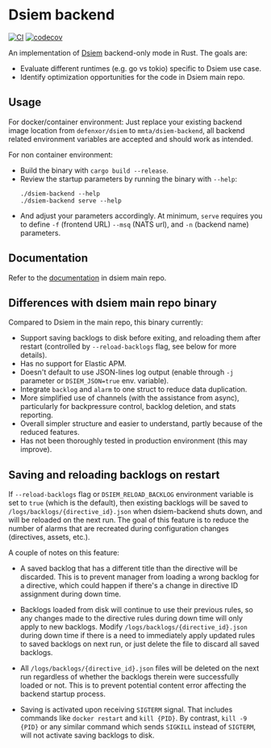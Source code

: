 # Dsiem backend

[![CI](https://github.com/mmta/dsiem-backend/actions/workflows/publish.yml/badge.svg)](https://github.com/mmta/dsiem-backend/actions/workflows/publish.yml) 
[![codecov](https://codecov.io/gh/mmta/dsiem-backend/branch/master/graph/badge.svg?token=GFF0LCZDO2)](https://codecov.io/gh/mmta/dsiem-backend)

An implementation of [Dsiem](https://github.com/defenxor/dsiem) backend-only mode in Rust. The goals are:

- Evaluate different runtimes (e.g. go vs tokio) specific to Dsiem use case.
- Identify optimization opportunities for the code in Dsiem main repo.

## Usage

For docker/container environment: Just replace your existing backend image location from `defenxor/dsiem` to `mmta/dsiem-backend`, 
all backend related environment variables are accepted and should work as intended.

For non container environment:
- Build the binary with `cargo build --release`.
- Review the startup parameters by running the binary with `--help`:
    ```shell
    ./dsiem-backend --help
    ./dsiem-backend serve --help
    ```
- And adjust your parameters accordingly. At minimum, `serve` requires you to define `-f` (frontend URL) `--msq` (NATS url), 
  and `-n` (backend name) parameters.

## Documentation

Refer to the [documentation](https://github.com/defenxor/dsiem/tree/master/docs) in dsiem main repo.

## Differences with dsiem main repo binary

Compared to Dsiem in the main repo, this binary currently:

- Support saving backlogs to disk before exiting, and reloading them after restart (controlled by `--reload-backlogs` flag, see below for more details).
- Has no support for Elastic APM.
- Doesn't default to use JSON-lines log output (enable through `-j` parameter or `DSIEM_JSON=true` env. variable).
- Integrate `backlog` and `alarm` to one struct to reduce data duplication.
- More simplified use of channels (with the assistance from async), particularly for backpressure control, backlog deletion, and stats reporting.
- Overall simpler structure and easier to understand, partly because of the reduced features.
- Has not been thoroughly tested in production environment (this may improve).

## Saving and reloading backlogs on restart

If `--reload-backlogs` flag or `DSIEM_RELOAD_BACKLOG` environment variable is set to `true` (which is the default), then existing backlogs 
will be saved to `/logs/backlogs/{directive_id}.json` when dsiem-backend shuts down, and will be reloaded on the next run. The goal of this feature is
to reduce the number of alarms that are recreated during configuration changes (directives, assets, etc.).

A couple of notes on this feature:

- A saved backlog that has a different title than the directive will be discarded. This is to prevent manager from loading a wrong backlog for a directive, 
  which could happen if there's a change in directive ID assignment during down time.

- Backlogs loaded from disk will continue to use their previous rules, so any changes made to the directive rules during down time will only apply to new backlogs.
  Modify `/logs/backlogs/{directive_id}.json` during down time if there is a need to immediately apply updated rules to saved backlogs on next run, 
  or just delete the file to discard all saved backlogs.

- All `/logs/backlogs/{directive_id}.json` files will be deleted on the next run regardless of whether the backlogs therein were successfully loaded or not. This is to prevent
  potential content error affecting the backend startup process.

- Saving is activated upon receiving `SIGTERM` signal. That includes commands like `docker restart` and `kill {PID}`. By contrast, `kill -9 {PID}` or any similar command which sends `SIGKILL` instead of `SIGTERM`, will not activate saving backlogs to disk.